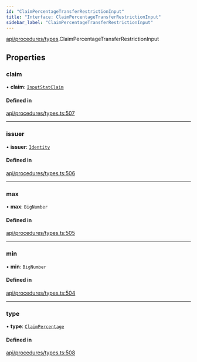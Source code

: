 ```yaml
---
id: "ClaimPercentageTransferRestrictionInput"
title: "Interface: ClaimPercentageTransferRestrictionInput"
sidebar_label: "ClaimPercentageTransferRestrictionInput"
---
```


[api/procedures/types](../../../../../modules/API/Procedures/Types/Types.md).ClaimPercentageTransferRestrictionInput

## Properties

### claim

• **claim**: [`InputStatClaim`](../../../../../modules/API/Entities/Types/Types.md#inputstatclaim)

#### Defined in

[api/procedures/types.ts:507](https://github.com/PolymeshAssociation/polymesh-sdk/blob/fbf6882d0/src/api/procedures/types.ts#L507)

___

### issuer

• **issuer**: [`Identity`](../../../../../classes/API/Entities/Identity/Identity.md)

#### Defined in

[api/procedures/types.ts:506](https://github.com/PolymeshAssociation/polymesh-sdk/blob/fbf6882d0/src/api/procedures/types.ts#L506)

___

### max

• **max**: `BigNumber`

#### Defined in

[api/procedures/types.ts:505](https://github.com/PolymeshAssociation/polymesh-sdk/blob/fbf6882d0/src/api/procedures/types.ts#L505)

___

### min

• **min**: `BigNumber`

#### Defined in

[api/procedures/types.ts:504](https://github.com/PolymeshAssociation/polymesh-sdk/blob/fbf6882d0/src/api/procedures/types.ts#L504)

___

### type

• **type**: [`ClaimPercentage`](../../../../../enums/API/Procedures/Types/TransferRestrictionType/TransferRestrictionType.md#claimpercentage)

#### Defined in

[api/procedures/types.ts:508](https://github.com/PolymeshAssociation/polymesh-sdk/blob/fbf6882d0/src/api/procedures/types.ts#L508)
